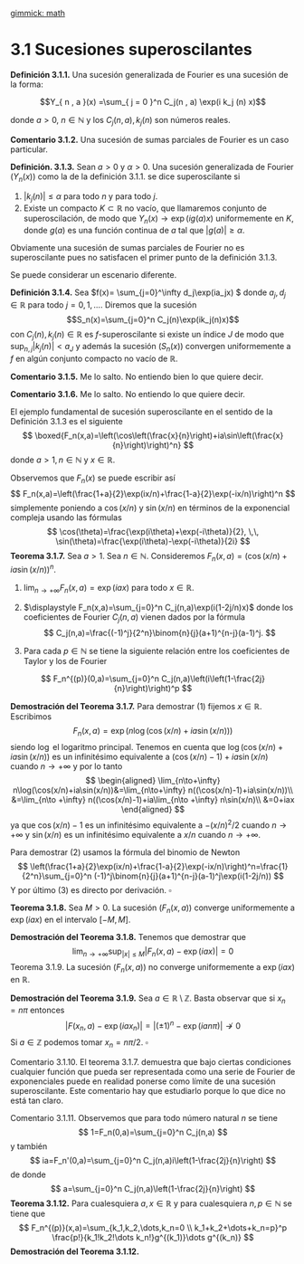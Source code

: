 [gimmick: math]()
# 3.1 Sucesiones superoscilantes

**Definición 3.1.1.** Una sucesión generalizada de Fourier es una sucesión de la forma: 

$$Y_{ n , a }(x) =\sum_{ j = 0 }^n  C_j(n , a) \exp(i k_j (n) x)$$

donde $a>0$, $n\in \mathbb N$ y los $C_j(n,a),k_j(n)$ son números reales.

**Comentario 3.1.2.** Una sucesión de sumas parciales de Fourier es un caso particular.

**Definición. 3.1.3.** Sean $a>0$ y $\alpha>0$. Una sucesión generalizada de Fourier $(Y_n(x))$  como la de la definición 3.1.1. se dice superoscilante si

1. $|k_j(n)|\leq \alpha$ para todo $n$ y para todo $j$.
2. Existe un compacto $K\subset \mathbb R$ no vacío,  que llamaremos conjunto de superoscilación, de modo que $Y_n(x)\to \exp(ig(a)x)$ uniformemente en $K$, donde $g(a)$ es una función continua de $a$ tal que $|g(a)|≥\alpha$. 

Obviamente una sucesión de sumas parciales de Fourier no es superoscilante pues no satisfacen el primer punto de la definición 3.1.3.

Se puede considerar un escenario diferente.

**Definición 3.1.4.** Sea $f(x)= \sum_{j=0}^\infty d_j\exp(ia_jx) $ donde $a_j,d_j\in\mathbb R$ para todo $j=0,1,\dots$. Diremos que la sucesión $$S_n(x)=\sum_{j=0}^n C_j(n)\exp(ik_j(n)x)$$ con $C_j(n),k_j(n)\in\mathbb R$ es $f$-superoscilante si existe un índice $J$ de modo que $\sup_{n,j}|k_j(n)|<a_J$ y además la sucesión $(S_n(x))$ convergen uniformemente a $f$ en algún conjunto compacto no vacío de $\mathbb R$.

**Comentario 3.1.5.** Me lo salto. No entiendo bien lo que quiere decir.

**Comentario 3.1.6.** Me lo salto. No entiendo lo que quiere decir.

El ejemplo fundamental de sucesión superoscilante en el sentido de la Definición $3.1.3$  es el siguiente
$$
\boxed{F_n(x,a)=\left(\cos\left(\frac{x}{n}\right)+ia\sin\left(\frac{x}{n}\right)\right)^n}
$$
donde $a>1, n\in\mathbb N$ y $x\in\mathbb R$.

Observemos que $F_n(x)$ se puede escribir así
$$
F_n(x,a)=\left(\frac{1+a}{2}\exp(ix/n)+\frac{1-a}{2}\exp(-ix/n)\right)^n
$$
simplemente poniendo a $\cos(x/n)$ y $\sin(x/n)$ en términos de la exponencial compleja usando las fórmulas
$$
\cos(\theta)=\frac{\exp(i\theta)+\exp(-i\theta)}{2}, \,\, \sin(\theta)=\frac{\exp(i\theta)-\exp(-i\theta)}{2i}
$$
**Teorema 3.1.7.** Sea $a>1$. Sea $n\in\mathbb N$. Consideremos $F_n(x,a)=\left(\cos(x/n)+ia\sin(x/n)\right)^n$. 

1. $\displaystyle \lim_{n\to +\infty}F_n(x,a)=\exp(iax)$ para todo $x\in\mathbb R$.

2. $\displaystyle F_n(x,a)=\sum_{j=0}^n C_j(n,a)\exp(i(1-2j/n)x)$ donde los coeficientes de Fourier $C_j(n,a)$ vienen dados por la fórmula
   $$
   C_j(n,a)=\frac{(-1)^j}{2^n}\binom{n}{j}(a+1)^{n-j}(a-1)^j.
   $$

3. Para cada $p\in\mathbb N$ se tiene la siguiente relación entre los coeficientes de Taylor y los de Fourier

$$
F_n^{(p)}(0,a)=\sum_{j=0}^n C_j(n,a)\left(i\left(1-\frac{2j}{n}\right)\right)^p
$$

**Demostración del Teorema 3.1.7.**  Para demostrar (1) fijemos $x\in\mathbb R$. Escribimos
$$
F_n(x,a)=\exp(n\log(\cos(x/n)+ia\sin(x/n)))
$$
siendo $\log$ el logaritmo principal.  Tenemos en cuenta que $\log(\cos(x/n)+ia\sin(x/n))$ es un infinitésimo equivalente a $(\cos(x/n)-1)+ia\sin(x/n)$ cuando $n\to+\infty$ y por lo tanto
$$
\begin{aligned}
\lim_{n\to+\infty} n\log(\cos(x/n)+ia\sin(x/n))&=\lim_{n\to+\infty} n((\cos(x/n)-1)+ia\sin(x/n))\\
&=\lim_{n\to +\infty} n((\cos(x/n)-1)+ia\lim_{n\to +\infty} n\sin(x/n)\\
&=0+iax
\end{aligned}
$$
ya que $\cos(x/n)-1$ es un infinitésimo equivalente a $-(x/n)^2/2$ cuando $n\to+\infty$ y $\sin(x/n)$ es un infinitésimo equivalente a $x/n$ cuando $n\to+\infty$.

Para demostrar (2) usamos la fórmula del binomio de Newton
$$
\left(\frac{1+a}{2}\exp(ix/n)+\frac{1-a}{2}\exp(-ix/n)\right)^n=\frac{1}{2^n}\sum_{j=0}^n (-1)^j\binom{n}{j}(a+1)^{n-j}(a-1)^j\exp(i(1-2j/n))
$$
Y por último (3) es directo por derivación. $\square$

**Teorema 3.1.8.** Sea $M>0$. La sucesión $(F_n(x,a))$ converge uniformemente a $\exp(iax)$ en el intervalo $[-M,M]$.

**Demostración del Teorema 3.1.8.** Tenemos que demostrar que
$$
\lim_{n\to+\infty}\sup_{|x|\leq M}|F_n(x,a)-\exp(iax)|= 0
$$
Teorema 3.1.9. La sucesión $(F_n(x,a))$ no converge uniformemente a $\exp(iax)$ en $\mathbb R$.

**Demostración del Teorema 3.1.9.** Sea $a\in\mathbb R\setminus \mathbb Z$. Basta observar que si $x_n=n\pi$ entonces
$$
|F(x_n,a)-\exp(iax_n)|=|(\pm 1)^n -\exp(ian\pi)|\not\to 0
$$
Si $a\in\mathbb Z$ podemos tomar $x_n=n\pi/2$. $\square$

Comentario 3.1.10. El teorema 3.1.7. demuestra que bajo ciertas condiciones cualquier función que pueda ser representada como una serie de Fourier de exponenciales puede en realidad ponerse como límite de una sucesión superoscilante. Este comentario hay que estudiarlo porque  lo que dice no está tan claro.

Comentario 3.1.11. Observemos que para todo número natural $n$ se tiene 
$$
1=F_n(0,a)=\sum_{j=0}^n C_j(n,a)
$$
y también
$$
ia=F_n'(0,a)=\sum_{j=0}^n C_j(n,a)i\left(1-\frac{2j}{n}\right)
$$
de donde 
$$
a=\sum_{j=0}^n C_j(n,a)\left(1-\frac{2j}{n}\right)
$$
**Teorema 3.1.12.** Para cualesquiera $a,x\in\mathbb R$ y para cualesquiera  $n,p\in\mathbb N$  se tiene que
$$
F_n^{(p)}(x,a)=\sum_{k_1,k_2,\dots,k_n=0 \\ k_1+k_2+\dots+k_n=p}^p \frac{p!}{k_1!k_2!\dots k_n!}g^{(k_1)}\dots g^{(k_n)}
$$
**Demostración del Teorema 3.1.12.**


